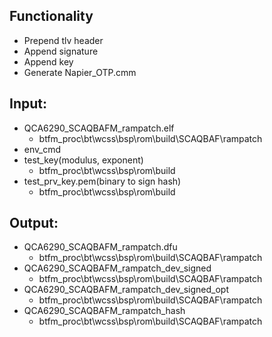 
## Functionality
*  Prepend tlv header
*  Append signature
*  Append key
*  Generate Napier_OTP.cmm

## Input:
*  QCA6290_SCAQBAFM_rampatch.elf
	* btfm_proc\bt\wcss\bsp\rom\build\SCAQBAF\rampatch
*  env_cmd
*  test_key(modulus, exponent)
	* btfm_proc\bt\wcss\bsp\rom\build
*  test_prv_key.pem(binary to sign hash)
	* btfm_proc\bt\wcss\bsp\rom\build


## Output:
*  QCA6290_SCAQBAFM_rampatch.dfu
	* btfm_proc\bt\wcss\bsp\rom\build\SCAQBAF\rampatch
*  QCA6290_SCAQBAFM_rampatch_dev_signed
	* btfm_proc\bt\wcss\bsp\rom\build\SCAQBAF\rampatch
*  QCA6290_SCAQBAFM_rampatch_dev_signed_opt
	* btfm_proc\bt\wcss\bsp\rom\build\SCAQBAF\rampatch
*  QCA6290_SCAQBAFM_rampatch_hash
	* btfm_proc\bt\wcss\bsp\rom\build\SCAQBAF\rampatch
